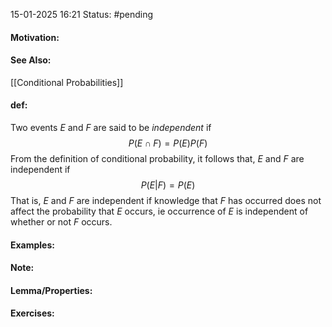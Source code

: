 15-01-2025 16:21
Status: #pending
#### Motivation:
#### See Also:
[[Conditional Probabilities]]
#### def:
Two events $E\text{ and }F$ are said to be *independent* if $$
P(E\cap F)=P(E)P(F)
$$
From the definition of conditional probability, it follows that, $E\text{ and }F$ are independent if $$
P(E|F) = P(E)
$$
That is, $E\text{ and }F$ are independent if knowledge that $F$ has occurred does not affect the probability that $E$ occurs, ie occurrence of $E$ is independent of whether or not $F$ occurs.
#### Examples:
#### Note:
#### Lemma/Properties:
#### Exercises: